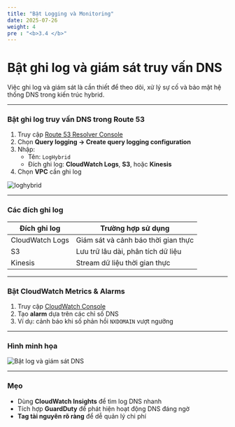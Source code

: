 ```yaml
---
title: "Bật Logging và Monitoring"
date: 2025-07-26
weight: 4
pre : "<b>3.4 </b>"
---
```


# Bật ghi log và giám sát truy vấn DNS

Việc ghi log và giám sát là cần thiết để theo dõi, xử lý sự cố và bảo mật hệ thống DNS trong kiến trúc hybrid.

---

### Bật ghi log truy vấn DNS trong Route 53

1. Truy cập [Route 53 Resolver Console](https://console.aws.amazon.com/route53resolver)
2. Chọn **Query logging → Create query logging configuration**
3. Nhập:
   - Tên: `LogHybrid`
   - Đích ghi log: **CloudWatch Logs**, **S3**, hoặc **Kinesis**
4. Chọn **VPC** cần ghi log

![loghybrid](/images/setup/LogHybird.png)

---

### Các đích ghi log

| Đích ghi log       | Trường hợp sử dụng                   |
|--------------------|--------------------------------------|
| CloudWatch Logs    | Giám sát và cảnh báo thời gian thực |
| S3                 | Lưu trữ lâu dài, phân tích dữ liệu   |
| Kinesis            | Stream dữ liệu thời gian thực        |

---

### Bật CloudWatch Metrics & Alarms

1. Truy cập [CloudWatch Console](https://console.aws.amazon.com/cloudwatch)
2. Tạo **alarm** dựa trên các chỉ số DNS
3. Ví dụ: cảnh báo khi số phản hồi `NXDOMAIN` vượt ngưỡng

---

### Hình minh họa

![Bật log và giám sát DNS](/images/setup/logging-monitoring.png)

---

### Mẹo

- Dùng **CloudWatch Insights** để tìm log DNS nhanh
- Tích hợp **GuardDuty** để phát hiện hoạt động DNS đáng ngờ
- **Tag tài nguyên rõ ràng** để dễ quản lý chi phí
